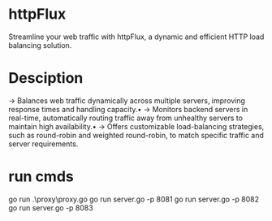 # httpFlux
Streamline your web traffic with httpFlux, a dynamic and efficient HTTP load balancing solution.

# Desciption
-> Balances web traffic dynamically across multiple servers, improving response times and handling capacity.•
-> Monitors backend servers in real-time, automatically routing traffic away from unhealthy servers to maintain high availability.•
-> Offers customizable load-balancing strategies, such as round-robin and weighted round-robin, to match specific traffic and server
requirements.

# run cmds
go  run .\proxy\proxy.go 
go run server.go -p 8081
go run server.go -p 8082
go run server.go -p 8083




